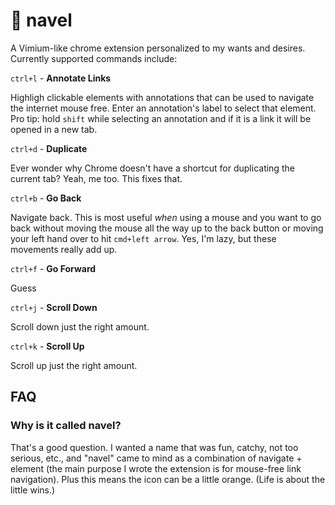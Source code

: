 # 🍊 navel

A Vimium-like chrome extension personalized to my wants and desires. Currently supported commands include:

`ctrl+l` - **Annotate Links**

Highligh clickable elements with annotations that can be used to navigate the internet mouse free. Enter an annotation's label to select that element. Pro tip: hold `shift` while selecting an annotation and if it is a link it will be opened in a new tab.

`ctrl+d` - **Duplicate**

Ever wonder why Chrome doesn't have a shortcut for duplicating the current tab? Yeah, me too. This fixes that.

`ctrl+b` - **Go Back**

Navigate back. This is most useful _when_ using a mouse and you want to go back without moving the mouse all the way up to the back button or moving your left hand over to hit `cmd+left arrow`. Yes, I'm lazy, but these movements really add up.

`ctrl+f` - **Go Forward**

Guess

`ctrl+j` - **Scroll Down**

Scroll down just the right amount.

`ctrl+k` - **Scroll Up**

Scroll up just the right amount.

## FAQ

### Why is it called navel?

That's a good question. I wanted a name that was fun, catchy, not too serious, etc., and "navel" came to mind as a combination of navigate + element (the main purpose I wrote the extension is for mouse-free link navigation). Plus this means the icon can be a little orange. (Life is about the little wins.)
